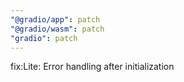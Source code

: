 ```yaml
---
"@gradio/app": patch
"@gradio/wasm": patch
"gradio": patch
---
```


fix:Lite: Error handling after initialization
